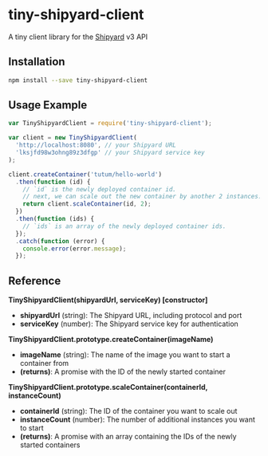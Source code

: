 # tiny-shipyard-client

A tiny client library for the [Shipyard](http://shipyard-project.com/) v3 API

## Installation

~~~ sh
npm install --save tiny-shipyard-client
~~~

## Usage Example

~~~ js
var TinyShipyardClient = require('tiny-shipyard-client');

var client = new TinyShipyardClient(
  'http://localhost:8080', // your Shipyard URL
  'lksjfd98w3ohng89z3dfgp' // your Shipyard service key
);

client.createContainer('tutum/hello-world')
  .then(function (id) {
    // `id` is the newly deployed container id.
    // next, we can scale out the new container by another 2 instances:
    return client.scaleContainer(id, 2);
  })
  .then(function (ids) {
    // `ids` is an array of the newly deployed container ids.
  });
  .catch(function (error) {
    console.error(error.message);
  });
~~~

## Reference

__TinyShipyardClient(shipyardUrl, serviceKey) [constructor]__

* __shipyardUrl__ (string): The Shipyard URL, including protocol and port
* __serviceKey__ (number): The Shipyard service key for authentication

__TinyShipyardClient.prototype.createContainer(imageName)__

* __imageName__ (string): The name of the image you want to start a container from
* __(returns)__: A promise with the ID of the newly started container

__TinyShipyardClient.prototype.scaleContainer(containerId, instanceCount)__

* __containerId__ (string): The ID of the container you want to scale out
* __instanceCount__ (number): The number of additional instances you want to start
* __(returns)__: A promise with an array containing the IDs of the newly started containers
